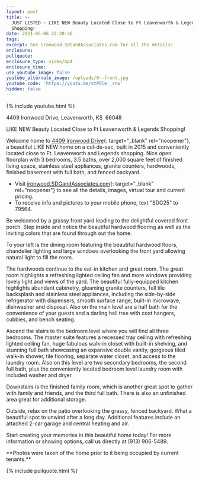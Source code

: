 ```yaml
---
layout: post
title: >-
  JUST LISTED ~ LIKE NEW Beauty Located Close to Ft Leavenworth & Legends
  Shopping!
date: 2021-05-06 22:20:46
tags:
excerpt: See ironwood.SDGandAssociates.com for all the details!
enclosure:
pullquote:
enclosure_type: video/mp4
enclosure_time:
use_youtube_image: false
youtube_alternate_image: /uploads/0--front.jpg
youtube_code: 'https://youtu.be/vtPOle__rnw'
hidden: false
---
```

{% include youtube.html %}

4409 Ironwood Drive, Leavenworth, KS&nbsp; 66048

LIKE NEW Beauty Located Close to Ft Leavenworth & Legends Shopping\!

Welcome home to [4409 Ironwood Drive](ironwood.SDGandAssociates.com){: target="_blank" rel="noopener"}, a beautiful LIKE NEW home on a cul-de-sac, built in 2015 and conveniently located close to Ft. Leavenworth and Legends shopping. Nice open floorplan with 3 bedrooms, 3.5 baths, over 2,000 square feet of finished living space, stainless steel appliances, granite counters, hardwoods, finished basement with full bath, and fenced backyard.

* Visit [ironwood.SDGandAssociates.com](ironwood.SDGandAssociates.com){: target="_blank" rel="noopener"} to see all the details, images, virtual tour and current pricing.
* To receive info and pictures to your mobile phone, text "SDG25" to 79564.

Be welcomed by a grassy front yard leading to the delightful covered front porch. Step inside and notice the beautiful hardwood flooring as well as the inviting colors that are found through out the home.

To your left is the dining room featuring the beautiful hardwood floors, chandelier lighting and large windows overlooking the front yard allowing natural light to fill the room.

The hardwoods continue to the eat-in kitchen and great room. The great room highlights a refreshing lighted ceiling fan and more windows providing lovely light and views of the yard. The beautiful fully-equipped kitchen highlights abundant cabinetry, gleaming granite counters, full tile backsplash and stainless steel appliances, including the side-by-side refrigerator with dispensers, smooth surface range, built-in microwave, dishwasher and disposal. Also on the main level are a half bath for the convenience of your guests and a darling hall tree with coat hangers, cubbies, and bench seating.

Ascend the stairs to the bedroom level where you will find all three bedrooms. The master suite features a recessed tray ceiling with refreshing lighted ceiling fan, huge fabulous walk-in closet with built-in shelving, and stunning full bath showcasing an expansive double vanity, gorgeous tiled walk-in shower, tile flooring, separate water closet, and access to the laundry room. Also on this level are two secondary bedrooms, the second full bath, plus the conveniently located bedroom level laundry room with included washer and dryer.

Downstairs is the finished family room, which is another great spot to gather with family and friends, and the third full bath. There is also an unfinished area great for additional storage.

Outside, relax on the patio overlooking the grassy, fenced backyard. What a beautiful spot to unwind after a long day. Additional features include an attached 2-car garage and central heating and air.

Start creating your memories in this beautiful home today\! For more information or showing options, call us directly at (913) 906-5489.

\*\*Photos were taken of the home prior to it being occupied by current tenants.\*\*

{% include pullquote.html %}

